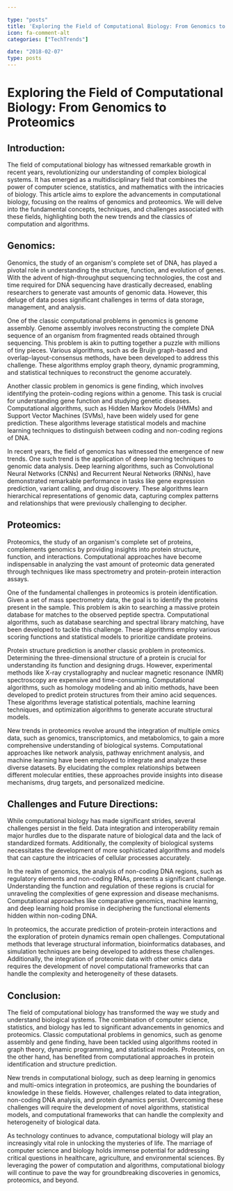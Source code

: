 ```yaml
---

type: "posts"
title: 'Exploring the Field of Computational Biology: From Genomics to Proteomics'
icon: fa-comment-alt
categories: ["TechTrends"]

date: "2018-02-07"
type: posts
---
```





# Exploring the Field of Computational Biology: From Genomics to Proteomics

## Introduction:

The field of computational biology has witnessed remarkable growth in recent years, revolutionizing our understanding of complex biological systems. It has emerged as a multidisciplinary field that combines the power of computer science, statistics, and mathematics with the intricacies of biology. This article aims to explore the advancements in computational biology, focusing on the realms of genomics and proteomics. We will delve into the fundamental concepts, techniques, and challenges associated with these fields, highlighting both the new trends and the classics of computation and algorithms.

## Genomics:

Genomics, the study of an organism's complete set of DNA, has played a pivotal role in understanding the structure, function, and evolution of genes. With the advent of high-throughput sequencing technologies, the cost and time required for DNA sequencing have drastically decreased, enabling researchers to generate vast amounts of genomic data. However, this deluge of data poses significant challenges in terms of data storage, management, and analysis.

One of the classic computational problems in genomics is genome assembly. Genome assembly involves reconstructing the complete DNA sequence of an organism from fragmented reads obtained through sequencing. This problem is akin to putting together a puzzle with millions of tiny pieces. Various algorithms, such as de Bruijn graph-based and overlap-layout-consensus methods, have been developed to address this challenge. These algorithms employ graph theory, dynamic programming, and statistical techniques to reconstruct the genome accurately.

Another classic problem in genomics is gene finding, which involves identifying the protein-coding regions within a genome. This task is crucial for understanding gene function and studying genetic diseases. Computational algorithms, such as Hidden Markov Models (HMMs) and Support Vector Machines (SVMs), have been widely used for gene prediction. These algorithms leverage statistical models and machine learning techniques to distinguish between coding and non-coding regions of DNA.

In recent years, the field of genomics has witnessed the emergence of new trends. One such trend is the application of deep learning techniques to genomic data analysis. Deep learning algorithms, such as Convolutional Neural Networks (CNNs) and Recurrent Neural Networks (RNNs), have demonstrated remarkable performance in tasks like gene expression prediction, variant calling, and drug discovery. These algorithms learn hierarchical representations of genomic data, capturing complex patterns and relationships that were previously challenging to decipher.

## Proteomics:

Proteomics, the study of an organism's complete set of proteins, complements genomics by providing insights into protein structure, function, and interactions. Computational approaches have become indispensable in analyzing the vast amount of proteomic data generated through techniques like mass spectrometry and protein-protein interaction assays.

One of the fundamental challenges in proteomics is protein identification. Given a set of mass spectrometry data, the goal is to identify the proteins present in the sample. This problem is akin to searching a massive protein database for matches to the observed peptide spectra. Computational algorithms, such as database searching and spectral library matching, have been developed to tackle this challenge. These algorithms employ various scoring functions and statistical models to prioritize candidate proteins.

Protein structure prediction is another classic problem in proteomics. Determining the three-dimensional structure of a protein is crucial for understanding its function and designing drugs. However, experimental methods like X-ray crystallography and nuclear magnetic resonance (NMR) spectroscopy are expensive and time-consuming. Computational algorithms, such as homology modeling and ab initio methods, have been developed to predict protein structures from their amino acid sequences. These algorithms leverage statistical potentials, machine learning techniques, and optimization algorithms to generate accurate structural models.

New trends in proteomics revolve around the integration of multiple omics data, such as genomics, transcriptomics, and metabolomics, to gain a more comprehensive understanding of biological systems. Computational approaches like network analysis, pathway enrichment analysis, and machine learning have been employed to integrate and analyze these diverse datasets. By elucidating the complex relationships between different molecular entities, these approaches provide insights into disease mechanisms, drug targets, and personalized medicine.

## Challenges and Future Directions:

While computational biology has made significant strides, several challenges persist in the field. Data integration and interoperability remain major hurdles due to the disparate nature of biological data and the lack of standardized formats. Additionally, the complexity of biological systems necessitates the development of more sophisticated algorithms and models that can capture the intricacies of cellular processes accurately.

In the realm of genomics, the analysis of non-coding DNA regions, such as regulatory elements and non-coding RNAs, presents a significant challenge. Understanding the function and regulation of these regions is crucial for unraveling the complexities of gene expression and disease mechanisms. Computational approaches like comparative genomics, machine learning, and deep learning hold promise in deciphering the functional elements hidden within non-coding DNA.

In proteomics, the accurate prediction of protein-protein interactions and the exploration of protein dynamics remain open challenges. Computational methods that leverage structural information, bioinformatics databases, and simulation techniques are being developed to address these challenges. Additionally, the integration of proteomic data with other omics data requires the development of novel computational frameworks that can handle the complexity and heterogeneity of these datasets.

## Conclusion:

The field of computational biology has transformed the way we study and understand biological systems. The combination of computer science, statistics, and biology has led to significant advancements in genomics and proteomics. Classic computational problems in genomics, such as genome assembly and gene finding, have been tackled using algorithms rooted in graph theory, dynamic programming, and statistical models. Proteomics, on the other hand, has benefited from computational approaches in protein identification and structure prediction.

New trends in computational biology, such as deep learning in genomics and multi-omics integration in proteomics, are pushing the boundaries of knowledge in these fields. However, challenges related to data integration, non-coding DNA analysis, and protein dynamics persist. Overcoming these challenges will require the development of novel algorithms, statistical models, and computational frameworks that can handle the complexity and heterogeneity of biological data.

As technology continues to advance, computational biology will play an increasingly vital role in unlocking the mysteries of life. The marriage of computer science and biology holds immense potential for addressing critical questions in healthcare, agriculture, and environmental sciences. By leveraging the power of computation and algorithms, computational biology will continue to pave the way for groundbreaking discoveries in genomics, proteomics, and beyond.